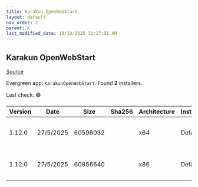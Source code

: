 ```yaml
---
title: Karakun OpenWebStart
layout: default
nav_order: 2
parent: K
last_modified_date: 19/10/2025 11:27:51 AM
---
```


## Karakun OpenWebStart

[Source](https://openwebstart.com/ows/)

Evergreen app: `KarakunOpenWebStart`. Found **2** installers.

Last check: 🟢

| Version | Date      | Size     | Sha256 | Architecture | InstallerType | Type | URI                                                                                                                                                                                                            |
| ------- | --------- | -------- | ------ | ------------ | ------------- | ---- | -------------------------------------------------------------------------------------------------------------------------------------------------------------------------------------------------------------- |
| 1.12.0  | 27/5/2025 | 60596032 |        | x64          | Default       | exe  | [https://github.com/karakun/OpenWebStart/releases/download/v1.12.0/OpenWebStart_windows-x64_1_12_0.exe](https://github.com/karakun/OpenWebStart/releases/download/v1.12.0/OpenWebStart_windows-x64_1_12_0.exe) |
| 1.12.0  | 27/5/2025 | 60856640 |        | x86          | Default       | exe  | [https://github.com/karakun/OpenWebStart/releases/download/v1.12.0/OpenWebStart_windows-x32_1_12_0.exe](https://github.com/karakun/OpenWebStart/releases/download/v1.12.0/OpenWebStart_windows-x32_1_12_0.exe) |

